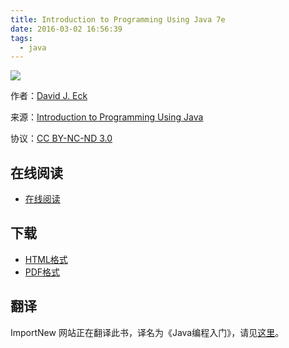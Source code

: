 ```yaml
---
title: Introduction to Programming Using Java 7e
date: 2016-03-02 16:56:39
tags:
  - java
---
```


![](http://math.hws.edu/javanotes/javanotes7-cover-180x235.png)

作者：[David J. Eck](http://math.hws.edu/eck/)

来源：[Introduction to Programming Using Java](http://math.hws.edu/javanotes/)

协议：[CC BY-NC-ND 3.0](http://creativecommons.org/licenses/by-nc-nd/3.0/)

<!--more-->

## 在线阅读 ##

+ [在线阅读](http://math.hws.edu/javanotes/)

## 下载 ##

+ [HTML格式](http://math.hws.edu/eck/cs124/downloads/javanotes7.zip)
+ [PDF格式](http://math.hws.edu/eck/cs124/downloads/javanotes7-linked.pdf)

## 翻译 ##

ImportNew 网站正在翻译此书，译名为《Java编程入门》，请见[这里](http://www.importnew.com/?s=java+%E7%BC%96%E7%A8%8B%E5%85%A5%E9%97%A8)。